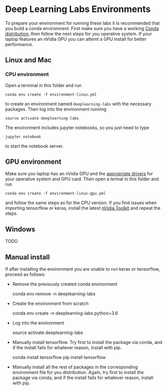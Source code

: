 # Deep Learning Labs Environments

To prepare your environment for running these labs it is recommended that you build a conda environment. First make sure you have a working [Conda distribution](https://anaconda.org/anaconda/python), then follow the next steps for you operative system. If your laptop features an nVidia GPU you can attemt a GPU install for better performance.

## Linux and Mac 

### CPU environment

Open a terminal in this folder and run

    conda env create -f environment-linux.yml

to create an environment named `deeplearning-labs` with the necessary packages. Then log into the environment running

    source activate deeplearning-labs

The environment includes jupyter notebooks, so you just need to type

    jupyter notebook

to start the notebook server.

## GPU environment

Make sure you laptop has an nVidia GPU and the [appropriate drivers](www.nvidia.com/Download/index.aspx) for your operative system and GPU card. Then open a terinal in this folder and run 

    conda env create -f environment-linux-gpu.yml

and follow the same steps as for the CPU version. If you find issues when importing tensorflow or keras, install the latest [nVidia Toolkit](https://developer.nvidia.com/cuda-toolkit) and repeat the steps.

## Windows

TODO


## Manual install

If after installing the environment you are unable to run keras or tensorflow, proceed as follows:

* Remove the previously created conda environment

    conda env remove -n deeplearning-labs

* Create the environment from scratch

    conda env create -n deeplearning-labs python=3.6

* Log into the environment

    source activate deeplearning-labs

* Manually install tensorflow. Try first to install the package via conda, and if the install fails for whatever reason, install with pip.

    conda install tensorflow
    pip install tensorflow

* Manually install all the rest of packages in the corresponding environment file for you distribution. Again, try first to install the package via conda, and if the install fails for whatever reason, install with pip.

